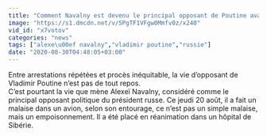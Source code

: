 ```yaml
---
title: "Comment Navalny est devenu le principal opposant de Poutine avant son empoisonnement"
image: "https://s1.dmcdn.net/v/SPgTF1VFgw0Mmfv0z/x240"
vid_id: "x7votov"
categories: "news"
tags: ["alexe\u00ef navalny","vladimir poutine","russie"]
date: "2020-08-30T04:48:05+03:00"
---
```

Entre arrestations répétées et procès inéquitable, la vie d’opposant de Vladimir Poutine n’est pas de tout repos.  <br>C’est pourtant la vie que mène Alexeï Navalny, considéré comme le principal opposant politique du président russe. Ce jeudi 20 août, il a fait un malaise dans un avion, selon son entourage, ce n’est pas un simple malaise, mais un empoisonnement. Il a été placé en réanimation dans un hôpital de Sibérie.
